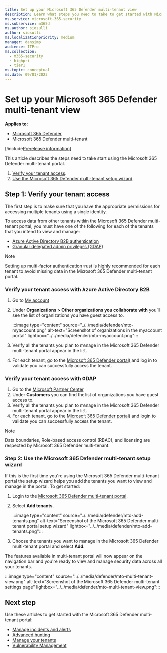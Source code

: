 ```yaml
---
title: Set up your Microsoft 365 Defender multi-tenant view
description: Learn what steps you need to take to get started with Microsoft 365 Defender multi-tenant view
ms.service: microsoft-365-security
ms.subservice: m365d
ms.author: siosulli
author: siosulli
ms.localizationpriority: medium
manager: dansimp
audience: ITPro
ms.collection: 
  - m365-security
  - highpri
  - tier1
ms.topic: conceptual
ms.date: 09/01/2023
---
```


# Set up your Microsoft 365 Defender multi-tenant view

**Applies to:**

- [Microsoft 365 Defender](https://go.microsoft.com/fwlink/?linkid=2118804)
- Microsoft 365 Defender multi-tenant

[!include[Prerelease information](../../includes/prerelease.md)]

This article describes the steps need to take start using the Microsoft 365 Defender multi-tenant portal.

1. [Verify your tenant access](#step-1-verify-your-tenant-access).
2. [Use the Microsoft 365 Defender multi-tenant setup wizard](#step-2-use-the-microsoft-365-defender-multi-tenant-setup-wizard).

## Step 1: Verify your tenant access

The first step is to make sure that you have the appropriate permissions for accessing multiple tenants using a single identity.

To access data from other tenants within the Microsoft 365 Defender multi-tenant portal, you must have one of the following for each of the tenants that you intend to view and manage:

- [Azure Active Directory B2B authentication](/azure/active-directory/external-identities/what-is-b2b)
- [Granular delegated admin privileges (GDAP)](/partner-center/gdap-introduction)

>[!Note]
> Setting up multi-factor authentication trust is highly recommended for each tenant to avoid missing data in the Microsoft 365 Defender multi-tenant portal.

### Verify your tenant access with Azure Active Directory B2B

1. Go to [My account](https://myaccount.microsoft.com/organizations)
2. Under **Organizations > Other organizations you collaborate with** you’ll see the list of organizations you have guest access to.

   :::image type="content" source="../../media/defender/mto-myaccount.png" alt-text="Screenshot of organizations in the myaccount portal" lightbox="../../media/defender/mto-myaccount.png":::

3. Verify all the tenants you plan to manage in the Microsoft 365 Defender multi-tenant portal appear in the list.
4. For each tenant, go to the [Microsoft 365 Defender portal)](https://security.microsoft.com/?tid=tenant_id) and log in to validate you can successfully access the tenant.

### Verify your tenant access with GDAP

1. Go to the [Microsoft Partner Center](https://partner.microsoft.com/commerce/granularadminaccess/list).
2. Under **Customers** you can find the list of organizations you have guest access to.
3. Verify all the tenants you plan to manage in the Microsoft 365 Defender multi-tenant portal appear in the list.
4. For each tenant, go to the [Microsoft 365 Defender portal)](https://security.microsoft.com/?tid=tenant_id) and login to validate you can successfully access the tenant.

>[!Note]
> Data boundaries, Role-based access control (RBAC), and licensing are respected by Microsoft 365 Defender multi-tenant.

### Step 2: Use the Microsoft 365 Defender multi-tenant setup wizard

If this is the first time you're using the Microsoft 365 Defender multi-tenant portal the setup wizard helps you add the tenants you want to view and manage in the portal. To get started:

1. Login to the [Microsoft 365 Defender multi-tenant portal](https://mto.security.microsoft.com/).
2. Select **Add tenants**.

   :::image type="content" source="../../media/defender/mto-add-tenants.png" alt-text="Screenshot of the Microsoft 365 Defender multi-tenant portal setup wizard" lightbox="../../media/defender/mto-add-tenants.png":::

3. Choose the tenants you want to manage in the Microsoft 365 Defender multi-tenant portal and select **Add**.

The features available in multi-tenant portal will now appear on the navigation bar and you're ready to view and manage security data across all your tenants.

:::image type="content" source="../../media/defender/mto-multi-tenant-view.png" alt-text="Screenshot of the Microsoft 365 Defender multi-tenant settings page" lightbox="../../media/defender/mto-multi-tenant-view.png":::

## Next step

Use these articles to get started with the Microsoft 365 Defender multi-tenant portal:

- [Manage incidents and alerts](./mto-incidents-alerts.md)
- [Advanced hunting](./mto-advanced-hunting.md)
- [Manage your tenants](./mto-tenants.md)
- [Vulnerability Management](./mto-dashboard.md)
